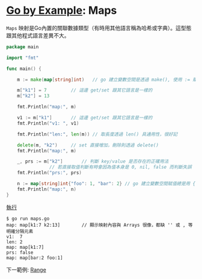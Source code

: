 # [Go by Example](../gobyexample.md): Maps

`Maps` 映射是Go內置的關聯數據類型（有時用其他語言稱為哈希或字典）。這型態跟其他程式語言差異不大。  


``` go
package main

import "fmt"

func main() {

    m := make(map[string]int)	// go 建立變數空間是透過 make(), 使用 := 賦值省工易讀

    m["k1"] = 7			// 這邊 get/set 跟其它語言是一樣的
    m["k2"] = 13

    fmt.Println("map:", m)

    v1 := m["k1"]		// 這邊 get/set 跟其它語言是一樣的
    fmt.Println("v1: ", v1)

    fmt.Println("len:", len(m))	// 取長度透過 len() 具通用性，很好記

    delete(m, "k2")		// set 直接增加，刪除則透過 delete()
    fmt.Println("map:", m)

    _, prs := m["k2"]		// 判斷 key/value 是否存在的正確用法
				// 若直接取值判斷有時會因為值本身是 0, nil, false 而判斷失誤
    fmt.Println("prs:", prs)

    n := map[string]int{"foo": 1, "bar": 2} // go 建立變數空間賦值總是用 {...} 
    fmt.Println("map:", n)
}
```
[執行](http://play.golang.org/p/agK2Ro2i-Lu)

``` shell
$ go run maps.go 
map: map[k1:7 k2:13]		// 顯示映射內容與 Arrays 很像，都缺 '' 或 , 等明確分隔元素
v1:  7
len: 2
map: map[k1:7]
prs: false
map: map[bar:2 foo:1]
```


下一範例: [Range](range.md)
